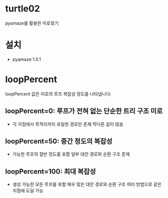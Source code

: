 # turtle02
pyamaze를 활용한 미로찾기

# 설치 
- pyamaze 1.0.1

# loopPercent
loopPercent 값은 미로의 루프 복잡성 정도를 나타냅니다:

## loopPercent=0: 루프가 전혀 없는 단순한 트리 구조 미로
- 각 지점에서 목적지까지 유일한 경로만 존재
막다른 길이 많음


## loopPercent=50: 중간 정도의 복잡성
- 가능한 루프의 절반 정도를 포함
일부 대안 경로와 순환 구조 존재


## loopPercent=100: 최대 복잡성
- 생성 가능한 모든 루프를 포함
매우 많은 대안 경로와 순환 구조
여러 방법으로 같은 지점에 도달 가능